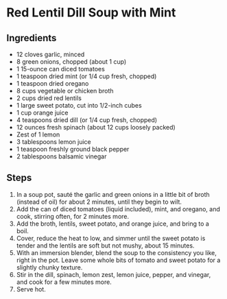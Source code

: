 # Red Lentil Dill Soup with Mint

## Ingredients
- 12 cloves garlic, minced
- 8 green onions, chopped (about 1 cup)
- 1 15-ounce can diced tomatoes
- 1 teaspoon dried mint (or 1/4 cup fresh, chopped)
- 1 teaspoon dried oregano
- 8 cups vegetable or chicken broth
- 2 cups dried red lentils
- 1 large sweet potato, cut into 1/2-inch cubes
- 1 cup orange juice
- 4 teaspoons dried dill (or 1/4 cup fresh, chopped)
- 12 ounces fresh spinach (about 12 cups loosely packed)
- Zest of 1 lemon  
- 3 tablespoons lemon juice  
- 1 teaspoon freshly ground black pepper  
- 2 tablespoons balsamic vinegar  

## Steps
1. In a soup pot, sauté the garlic and green onions in a little bit of broth (instead of oil) for about 2 minutes, until they begin to wilt.  
2. Add the can of diced tomatoes (liquid included), mint, and oregano, and cook, stirring often, for 2 minutes more.  
3. Add the broth, lentils, sweet potato, and orange juice, and bring to a boil.  
4. Cover, reduce the heat to low, and simmer until the sweet potato is tender and the lentils are soft but not mushy, about 15 minutes.  
5. With an immersion blender, blend the soup to the consistency you like, right in the pot. Leave some whole bits of tomato and sweet potato for a slightly chunky texture.  
6. Stir in the dill, spinach, lemon zest, lemon juice, pepper, and vinegar, and cook for a few minutes more.  
7. Serve hot.